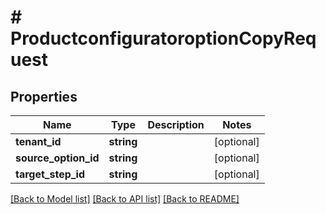 # # ProductconfiguratoroptionCopyRequest

## Properties

Name | Type | Description | Notes
------------ | ------------- | ------------- | -------------
**tenant_id** | **string** |  | [optional]
**source_option_id** | **string** |  | [optional]
**target_step_id** | **string** |  | [optional]

[[Back to Model list]](../../README.md#models) [[Back to API list]](../../README.md#endpoints) [[Back to README]](../../README.md)
